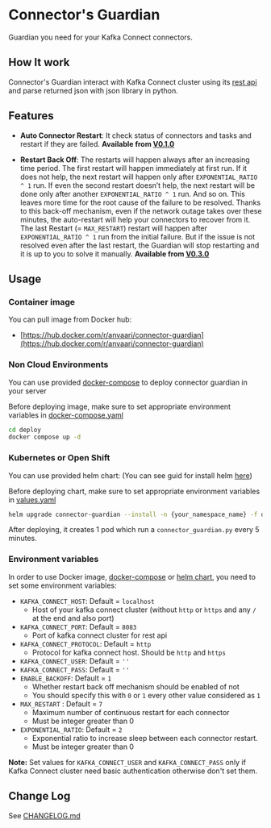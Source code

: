 # Connector's Guardian

Guardian you need for your Kafka Connect connectors.

## How It work

Connector's Guardian interact with Kafka Connect cluster using its [rest api](https://docs.confluent.io/platform/current/connect/references/restapi.html) and parse returned json with json library in python.

## Features

* **Auto Connector Restart**: It check status of connectors and tasks and restart if they are failed. **Available from [V0.1.0](https://github.com/anvaari/connector-guardian/releases/tag/0.1.0)**

* **Restart Back Off**: The restarts will happen always after an increasing time period. The first restart will happen immediately at first run. If it does not help, the next restart will happen only after `EXPONENTIAL_RATIO ^ 1` run. If even the second restart doesn’t help, the next restart will be done only after another `EXPONENTIAL_RATIO ^ 1` run. And so on. This leaves more time for the root cause of the failure to be resolved. Thanks to this back-off mechanism, even if the network outage takes over these minutes, the auto-restart will help your connectors to recover from it. The last Restart (= `MAX_RESTART`) restart will happen after `EXPONENTIAL_RATIO ^ 1` run from the initial failure. But if the issue is not resolved even after the last restart, the Guardian will stop restarting and it is up to you to solve it manually. **Available from [V0.3.0](https://github.com/anvaari/connector-guardian/releases/tag/0.3.0)**

## Usage

### Container image

You can pull image from Docker hub:

* [https://hub.docker.com/r/anvaari/connector-guardian](https://hub.docker.com/r/anvaari/connector-guardian)

### Non Cloud Environments

You can use provided [docker-compose](./deploy/docker-compose.yaml) to deploy connector guardian in your server

Before deploying image, make sure to set appropriate environment variables in [docker-compose.yaml](./deploy/docker-compose.yaml)

```bash
cd deploy
docker compose up -d
```

### Kubernetes or Open Shift

You can use provided helm chart: (You can see guid for install helm [here](https://helm.sh/docs/intro/install/))

Before deploying chart, make sure to set appropriate environment variables in [values.yaml](./deploy/chart/values.yaml)

```bash
helm upgrade connector-guardian --install -n {your_namespace_name} -f deploy/chart/values.yaml deploy/chart
```

After deploying, it creates 1 pod which run a `connector_guardian.py` every 5 minutes.

### Environment variables

In order to use Docker image, [docker-compose](./deploy/docker-compose.yaml) or [helm chart](./deploy/chart/),  you need to set some environment variables:

* `KAFKA_CONNECT_HOST`: Default = `localhost`
  * Host of your kafka connect cluster (without `http` or `https` and any `/` at the end and also port)
* `KAFKA_CONNECT_PORT`: Default = `8083`
  * Port of kafka connect cluster for rest api
* `KAFKA_CONNECT_PROTOCOL`: Default = `http`
  * Protocol for kafka connect host. Should be `http` and `https`
* `KAFKA_CONNECT_USER`: Default = `''`
* `KAFKA_CONNECT_PASS`: Default = `''`
* `ENABLE_BACKOFF`: Default = `1`
  * Whether restart back off mechanism should be enabled of not
  * You should specify this with `0` or `1` every other value considered as `1`
* `MAX_RESTART` : Default = `7`
  * Maximum number of continuous restart for each connector
  * Must be integer greater than 0
* `EXPONENTIAL_RATIO`: Default = `2`
  * Exponential ratio to increase sleep between each connector restart.
  * Must be integer greater than 0

**Note:** Set values for `KAFKA_CONNECT_USER` and `KAFKA_CONNECT_PASS` only if Kafka Connect cluster need basic authentication otherwise don't set them.

## Change Log

See [CHANGELOG.md](./CHANGELOG.md)
